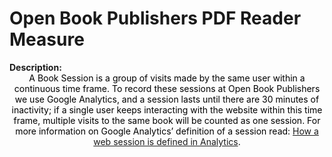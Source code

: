 <style>
@media (min-width: 980px) {
    .md-nav, .md-sidebar {
      display: none!important;
    }
}
</style>

# Open Book Publishers PDF Reader Measure

<div id="value-display"></div>
<strong>Description:</strong>
<div class="tile-1" style="text-align:center; color:black">
  A Book Session is a group of visits made by the same user within a continuous time frame. To record these sessions at Open Book Publishers we use Google Analytics, and a session lasts until there are 30 minutes of inactivity; if a single user keeps interacting with the website within this time frame, multiple visits to the same book will be counted as one session. For more information on Google Analytics’ definition of a session read: <a href="https://support.google.com/analytics/answer/2731565">How a web session is defined in Analytics</a>.
</div>
<script>
document.getElementById('value-display').innerHTML = `
  <h2><strong>obp-pdf/sessions/v1</strong></h2></br>
  <strong>Source <span class="tooltip"><i class="fa-solid fa-circle-info"></i> <span class="tooltiptext">Not all platforms use the same parameters to measure the same thing, so it is important to differentiate the platform we are collecting data from.</span></span> :</strong> Open Book Publishers PDF Reader </br>
  <strong>Type <span class="tooltip"><i class="fa-solid fa-circle-info"></i> <span class="tooltiptext">Not all measures represent the same event, some platforms report the number of people who accessed a publication (e.g. users, session), others the number of times a resource was seen (e.g. views). For clarity, each of the measures described here will include its type.</span></span> :</strong> sessions</br>
  <strong>Version <span class="tooltip"><i class="fa-solid fa-circle-info"></i> <span class="tooltiptext">Data providers and/or collectors may want to modify their definition of e.g. a view or a session. In order to ensure changes in these definitions are differentiated, we use versioning.</span></span> :</strong> 1
`;
</script>
